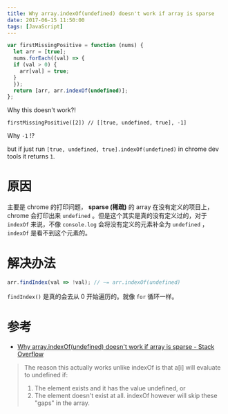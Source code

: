 ```yaml
---
title: Why array.indexOf(undefined) doesn't work if array is sparse
date: 2017-06-15 11:50:00
tags: [JavaScript]
---
```


```js
var firstMissingPositive = function (nums) {
  let arr = [true];
  nums.forEach((val) => {
  if (val > 0) {
    arr[val] = true;
  }
  });
  return [arr, arr.indexOf(undefined)];
};
```

Why this doesn't work?! 

```
firstMissingPositive([2]) // [[true, undefined, true], -1]
```

Why `-1` !?

but if just run `[true, undefined, true].indexOf(undefined)` in chrome dev tools it returns `1`.


# 原因

主要是 chrome 的打印问题， **sparse (稀疏)** 的 array 在没有定义的项目上，chrome 会打印出来 `undefined` 。但是这个其实是真的没有定义过的，对于 `indexOf` 来说，不像 `console.log` 会将没有定义的元素补全为 `undefined` ，`indexOf` 是看不到这个元素的。

# 解决办法

```js
arr.findIndex(val => !val); // ~= arr.indexOf(undefined)
```

`findIndex()` 是真的会去从 0 开始遍历的。就像 `for` 循环一样。

# 参考

- [Why array.indexOf(undefined) doesn't work if array is sparse - Stack Overflow](https://stackoverflow.com/questions/35949699/why-array-indexofundefined-doesnt-work-if-array-is-sparse)

> The reason this actually works unlike indexOf is that a[i] will evaluate to undefined if:
> 1. The element exists and it has the value undefined, or
> 2. The element doesn't exist at all. indexOf however will skip these "gaps" in the array.
